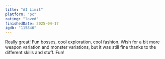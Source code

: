 ```yaml
---
title: "AI Limit"
platform: "pc"
rating: "loved"
finishedDate: 2025-04-17
igdb: "115846"
---
```


Really great! Fun bosses, cool exploration, cool fashion. Wish for a bit more weapon variation and monster variations, but it was still fine thanks to the different skills and stuff. Fun!
